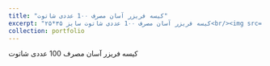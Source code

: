 ```yaml
---
title: "کیسه فریزر آسان مصرف 1۰۰ عددی شاتوت"
excerpt: "کیسه فریزر آسان مصرف 1۰۰ عددی شاتوت سایز ۳۵*۲۵<br/><img src='/images/P3.jpg'>"
collection: portfolio
---
```


کیسه فریزر آسان مصرف 100 عددی شاتوت
